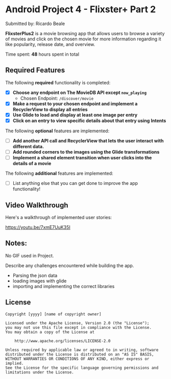 # Android Project 4 - Flixster+ Part 2

Submitted by: Ricardo Beale

**FlixsterPlus2** is a movie browsing app that allows users to browse a variety of movies and click on the chosen movie for more information regarding it like popularity, release date, and overview. 

Time spent: **48** hours spent in total

## Required Features

The following **required** functionality is completed:

- [x] **Choose any endpoint on The MovieDB API except `now_playing`**
  - Chosen Endpoint: `/discover/movie`
- [x] **Make a request to your chosen endpoint and implement a RecyclerView to display all entries**
- [x] **Use Glide to load and display at least one image per entry**
- [x] **Click on an entry to view specific details about that entry using Intents**

The following **optional** features are implemented:

- [ ] **Add another API call and RecyclerView that lets the user interact with different data.** 
- [ ] **Add rounded corners to the images using the Glide transformations**
- [ ] **Implement a shared element transition when user clicks into the details of a movie**

The following **additional** features are implemented:

- [ ] List anything else that you can get done to improve the app functionality!

## Video Walkthrough

Here's a walkthrough of implemented user stories:

https://youtu.be/7xmE7UuK35I

## Notes:
No GIF used in Project.

Describe any challenges encountered while building the app.
- Parsing the json data
- loading images with glide
- importing and implementing the correct libraries

## License

    Copyright [yyyy] [name of copyright owner]

    Licensed under the Apache License, Version 2.0 (the "License");
    you may not use this file except in compliance with the License.
    You may obtain a copy of the License at

        http://www.apache.org/licenses/LICENSE-2.0

    Unless required by applicable law or agreed to in writing, software
    distributed under the License is distributed on an "AS IS" BASIS,
    WITHOUT WARRANTIES OR CONDITIONS OF ANY KIND, either express or implied.
    See the License for the specific language governing permissions and
    limitations under the License.
